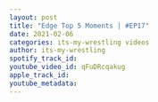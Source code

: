 ```yaml
---
layout: post
title: "Edge Top 5 Moments | #EP17"
date: 2021-02-06
categories: its-my-wrestling videos
author: its-my-wrestling
spotify_track_id: 
youtube_video_id: qFuDRcqakug
apple_track_id: 
youtube_metadata: 
---
```

